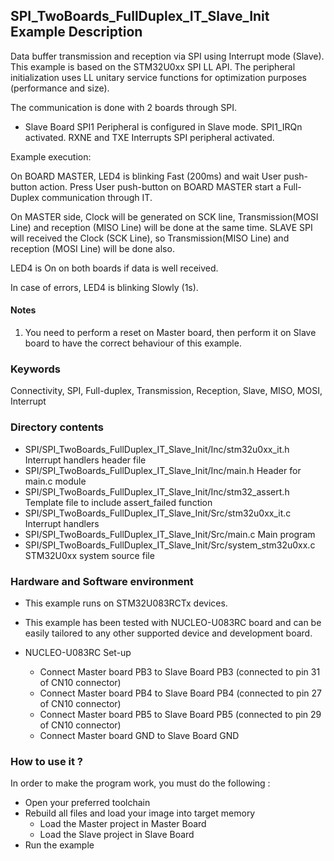 ## <b>SPI_TwoBoards_FullDuplex_IT_Slave_Init Example Description</b>

Data buffer transmission and reception via SPI using Interrupt mode (Slave). This
example is based on the STM32U0xx SPI LL API. The peripheral
initialization uses LL unitary service functions for optimization purposes (performance and size).

The communication is done with 2 boards through SPI.

- Slave Board
  SPI1 Peripheral is configured in Slave mode.
  SPI1_IRQn activated.
  RXNE and TXE Interrupts SPI peripheral activated.

Example execution:

On BOARD MASTER, LED4 is blinking Fast (200ms) and wait User push-button action.
Press User push-button on BOARD MASTER start a Full-Duplex communication through IT.

On MASTER side, Clock will be generated on SCK line, Transmission(MOSI Line) and reception (MISO Line)
will be done at the same time.
SLAVE SPI will received  the Clock (SCK Line), so Transmission(MISO Line) and reception (MOSI Line) will be done also.

LED4 is On on both boards if data is well received.

In case of errors, LED4 is blinking Slowly (1s).

#### <b>Notes</b>

1. You need to perform a reset on Master board, then perform it on Slave board
      to have the correct behaviour of this example.

### <b>Keywords</b>

Connectivity, SPI, Full-duplex, Transmission, Reception, Slave, MISO, MOSI, Interrupt

### <b>Directory contents</b>

  - SPI/SPI_TwoBoards_FullDuplex_IT_Slave_Init/Inc/stm32u0xx_it.h          Interrupt handlers header file
  - SPI/SPI_TwoBoards_FullDuplex_IT_Slave_Init/Inc/main.h                  Header for main.c module
  - SPI/SPI_TwoBoards_FullDuplex_IT_Slave_Init/Inc/stm32_assert.h          Template file to include assert_failed function
  - SPI/SPI_TwoBoards_FullDuplex_IT_Slave_Init/Src/stm32u0xx_it.c          Interrupt handlers
  - SPI/SPI_TwoBoards_FullDuplex_IT_Slave_Init/Src/main.c                  Main program
  - SPI/SPI_TwoBoards_FullDuplex_IT_Slave_Init/Src/system_stm32u0xx.c      STM32U0xx system source file

### <b>Hardware and Software environment</b>

  - This example runs on STM32U083RCTx devices.

  - This example has been tested with NUCLEO-U083RC board and can be
    easily tailored to any other supported device and development board.

  - NUCLEO-U083RC Set-up
    - Connect Master board PB3 to Slave Board PB3 (connected to pin 31 of CN10 connector)
    - Connect Master board PB4 to Slave Board PB4 (connected to pin 27 of CN10 connector)
    - Connect Master board PB5 to Slave Board PB5 (connected to pin 29 of CN10 connector)
    - Connect Master board GND to Slave Board GND

### <b>How to use it ?</b>

In order to make the program work, you must do the following :

 - Open your preferred toolchain
 - Rebuild all files and load your image into target memory
    - Load the Master project in Master Board
    - Load the Slave project in Slave Board
 - Run the example
